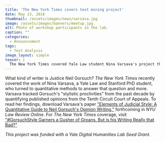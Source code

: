```yaml
---
title: 'The New York Times covers text mining project'
date: May 13, 2018
thumbnail: /assets/images/news/varsava.jpg
image: /assets/images/banners/meetup.jpg
alt: Photo of workshop participants in the lab.
caption: ""
categories:
  - Announcement
tags:
  - Text Analysis
image_layout: simple
teaser: |
  The New York Times covered Yale Law student Nina Varsava's project that uses text mining to analyze the prose style of Justice Neil M. Gorsuch.
---
```

What kind of writer is Justice Neil Gorsuch? *The New York Times* recently covered the work of Nina Varsava, a Yale Law and Stanford PhD student, who turned to quantitative methods to answer that question and more. Varsava tracked Gorsuch's "stylistic proclivities" from the past decade by quantifying published opinions from the Tenth Circuit Court of Appeals. To read her findings, download Varsava's paper <a href='https://papers.ssrn.com/sol3/Papers.cfm?abstract_id=3166538' target='_blank'>"Elements of Judicial Style: A Quantitative Guide to Neil Gorsuch's Opinion Writing,"</a> forthcoming in *NYU Law Review Online*. For *The New York Times* coverage, visit <a href='https://www.nytimes.com/2018/04/30/us/politics/justice-neil-gorsuch-writing-style.html' target='_blank'>"#GorsuchStyle Garners a Gusher of Groans. But is his Writing Really that Bad?"</a>

*This project was funded with a Yale Digital Humanities Lab Seed Grant.*
